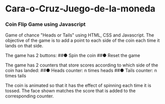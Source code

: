 # Cara-o-Cruz-Juego-de-la-moneda

### Coin Flip Game using Javascript
Game of chance "Heads or Tails" using HTML, CSS and Javascript.
The objective of the game is to add a point to each side of the coin each time it lands on that side.

The game has 2 buttons:
##● Spin the coin
##● Reset the game

The game has 2 counters that store scores according to which side of the coin has landed:
##● Heads counter: n times heads
##● Tails counter: n times tails

The coin is animated so that it has the effect of spinning each time it is tossed. 
The face shown matches the score that is added to the corresponding counter.
